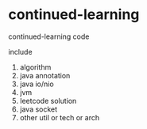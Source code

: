 # continued-learning
continued-learning code

include 
1. algorithm
2. java annotation
3. java io/nio
4. jvm
5. leetcode solution
6. java socket
7. other util or tech or arch
